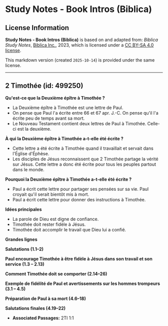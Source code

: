 # Study Notes - Book Intros (Biblica)

## License Information

**Study Notes - Book Intros (Biblica)** is based on and adapted from: _Biblica Study Notes_, [Biblica Inc.](https://www.biblica.com/), 2023, which is licensed under a [CC BY-SA 4.0 license](https://creativecommons.org/licenses/by-sa/4.0/legalcode.en).

This markdown version (created `2025-10-14`) is provided under the same license.



--------------------------------

## 2 Timothée (id: 499250)

**Qu'est\-ce que la Deuxième épître à Timothée ?**

* La Deuxième épître à Timothée est une lettre de Paul.
* On pense que Paul l'a écrite entre 66 et 67 apr. J.\-C. On pense qu'il l'a écrite peu de temps avant sa mort.
* Le Nouveau Testament contient deux lettres de Paul à Timothée. Celle\-ci est la deuxième.

**À qui la Deuxième épître à Timothée a\-t\-elle été écrite ?**

* Cette lettre a été écrite à Timothée quand il travaillait et servait dans l'Église d'Éphèse.
* Les disciples de Jésus reconnaissent que 2 Timothée partage la vérité sur Jésus. Cette lettre a donc été écrite pour tous les peuples partout dans le monde.

**Pourquoi la Deuxième épître à Timothée a\-t\-elle été écrite ?**

* Paul a écrit cette lettre pour partager ses pensées sur sa vie. Paul croyait qu'il serait bientôt mis à mort.
* Paul a écrit cette lettre pour donner des instructions à Timothée.

**Idées principales**

* La parole de Dieu est digne de confiance.
* Timothée doit rester fidèle à Jésus.
* Timothée doit accomplir le travail que Dieu lui a confié.

**Grandes lignes**

**Salutations (1\.1–2\)**

**Paul encourage Timothée à être fidèle à Jésus dans son travail et son service (1\.3 – 2\.13\)**

**Comment Timothée doit se comporter (2\.14–26\)**

**Exemple de fidélité de Paul et avertissements sur les hommes trompeurs (3\.1 – 4\.5\)**

**Préparation de Paul à sa mort (4\.6–18\)**

**Salutations finales (4\.19–22\)**

* **Associated Passages:** 2TI 1:1

